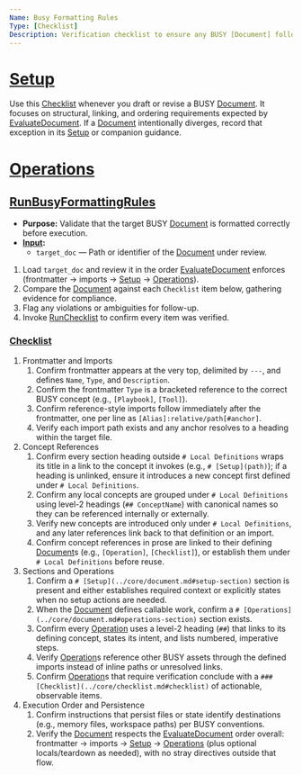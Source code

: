 ```yaml
---
Name: Busy Formatting Rules
Type: [Checklist]
Description: Verification checklist to ensure any BUSY [Document] follows required structural conventions.
---
```


[Document]:../core/document.md
[Concept]:../core/concept.md
[Operation]:../core/operation.md
[Checklist]:../core/checklist.md
[EvaluateDocument]:../core/document.md#evaluatedocument
[RunChecklist]:../core/checklist.md#runchecklist

# [Setup](../core/document.md#setup-section)
Use this [Checklist] whenever you draft or revise a BUSY [Document]. It focuses on structural, linking, and ordering requirements expected by [EvaluateDocument]. If a [Document] intentionally diverges, record that exception in its [Setup](../core/document.md#setup-section) or companion guidance.

# [Operations](../core/document.md#operations-section)

## [RunBusyFormattingRules](#runbusyformattingrules-operation)
- **Purpose:** Validate that the target BUSY [Document] is formatted correctly before execution.
- **[Input](../core/operation.md#input):**
    - `target_doc` — Path or identifier of the [Document] under review.

1. Load `target_doc` and review it in the order [EvaluateDocument] enforces (frontmatter → imports → [Setup](../core/document.md#setup-section) → [Operations](../core/document.md#operations-section)).
2. Compare the [Document] against each `Checklist` item below, gathering evidence for compliance.
3. Flag any violations or ambiguities for follow-up.
4. Invoke [RunChecklist] to confirm every item was verified.

### [Checklist](../core/checklist.md#checklist)
1. Frontmatter and Imports
   1. Confirm frontmatter appears at the very top, delimited by `---`, and defines `Name`, `Type`, and `Description`.
   2. Confirm the frontmatter `Type` is a bracketed reference to the correct BUSY concept (e.g., `[Playbook]`, `[Tool]`).
   3. Confirm reference-style imports follow immediately after the frontmatter, one per line as `[Alias]:relative/path[#anchor]`.
   4. Verify each import path exists and any anchor resolves to a heading within the target file.
2. Concept References
   1. Confirm every section heading outside `# Local Definitions` wraps its title in a link to the concept it invokes (e.g., `# [Setup](path)`); if a heading is unlinked, ensure it introduces a new concept first defined under `# Local Definitions`.
   2. Confirm any local concepts are grouped under `# Local Definitions` using level-2 headings (`## ConceptName`) with canonical names so they can be referenced internally or externally.
   3. Verify new concepts are introduced only under `# Local Definitions`, and any later references link back to that definition or an import.
   4. Confirm concept references in prose are linked to their defining [Document]s (e.g., `[Operation]`, `[Checklist]`), or establish them under `# Local Definitions` before reuse.
3. Sections and Operations
   1. Confirm a `# [Setup](../core/document.md#setup-section)` section is present and either establishes required context or explicitly states when no setup actions are needed.
   2. When the [Document] defines callable work, confirm a `# [Operations](../core/document.md#operations-section)` section exists.
   3. Confirm every [Operation] uses a level-2 heading (`##`) that links to its defining concept, states its intent, and lists numbered, imperative steps.
   4. Verify [Operation]s reference other BUSY assets through the defined imports instead of inline paths or unresolved links.
   5. Confirm [Operation]s that require verification conclude with a `### [Checklist](../core/checklist.md#checklist)` of actionable, observable items.
4. Execution Order and Persistence
   1. Confirm instructions that persist files or state identify destinations (e.g., memory files, workspace paths) per BUSY conventions.
   2. Verify the [Document] respects the [EvaluateDocument] order overall: frontmatter → imports → [Setup](../core/document.md#setup-section) → [Operations](../core/document.md#operations-section) (plus optional locals/teardown as needed), with no stray directives outside that flow.
